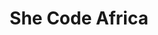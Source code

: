 ---
title: She Code Africa
img: /img/she-code/mockup.jpg
kind: coding
spotlight: true
layout: case-detail
tags: cases
---